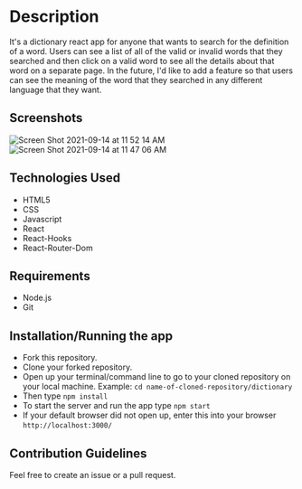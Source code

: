 # Description 
It's a dictionary react app for anyone that wants to search for the definition of a word. Users can see a list of all of the valid or invalid words that they searched and then click on a valid word to see all the details about that word on a separate page. In the future, I'd like to add a feature so that users can see the meaning of the word that they searched in any different language that they want.

## Screenshots
![Screen Shot 2021-09-14 at 11 52 14 AM](https://user-images.githubusercontent.com/58488936/133291548-de9e83ff-bc5f-4b35-bea0-9ab756866ba5.png)
![Screen Shot 2021-09-14 at 11 47 06 AM](https://user-images.githubusercontent.com/58488936/133291061-31358973-7f9d-4bbe-87ef-da3473ed321e.png)

## Technologies Used
- HTML5
- CSS
- Javascript
- React
- React-Hooks
- React-Router-Dom

## Requirements
- Node.js
- Git

## Installation/Running the app
- Fork this repository.
- Clone your forked repository.
- Open up your terminal/command line to go to your cloned repository on your local machine. Example: ```cd name-of-cloned-repository/dictionary```
- Then type ```npm install ```
- To start the server and run the app type ```npm start```
- If your default browser did not open up, enter this into your browser ```http://localhost:3000/```

## Contribution Guidelines
Feel free to create an issue or a pull request.
